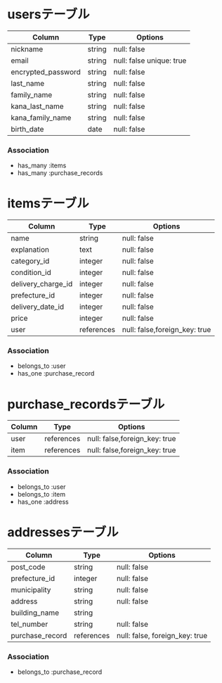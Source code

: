 # usersテーブル

| Column             | Type     | Options                  |
|--------------------|----------|--------------------------|
| nickname           | string   | null: false              |
| email              | string   | null: false  unique: true|
| encrypted_password | string   | null: false              |
| last_name          | string   | null: false              |
| family_name        | string   | null: false              |
| kana_last_name     | string   | null: false              |
| kana_family_name   | string   | null: false              |
| birth_date         | date     | null: false              |

### Association
- has_many :items
- has_many :purchase_records


# itemsテーブル

| Column             | Type     | Options                       |
|--------------------|----------|-------------------------------|
| name               | string   | null: false                   |
| explanation        | text     | null: false                   |
| category_id        | integer  | null: false                   |
| condition_id       | integer  | null: false                   |
| delivery_charge_id | integer  | null: false                   |
| prefecture_id      | integer  | null: false                   |
| delivery_date_id   | integer  | null: false
| price              | integer  | null: false                   |
| user               |references| null: false,foreign_key: true |

### Association
- belongs_to :user
- has_one :purchase_record


# purchase_recordsテーブル

| Column             | Type     | Options                       |
|--------------------|----------|-------------------------------|
| user               |references| null: false,foreign_key: true |
| item               |references| null: false,foreign_key: true |

### Association
- belongs_to :user
- belongs_to :item
- has_one :address

# addressesテーブル

| Column             | Type     | Options                       |
|--------------------|----------|-------------------------------|
| post_code          | string   | null: false                   |
| prefecture_id      | integer  | null: false                   |
| municipality       | string   | null: false                   |
| address            | string   | null: false                   |
| building_name      | string   |                               |
| tel_number         | string   | null: false                   |
| purchase_record    |references| null: false, foreign_key: true|


### Association
- belongs_to :purchase_record

